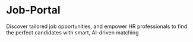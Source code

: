 # Job-Portal
Discover tailored job opportunities, and empower HR professionals to find the perfect candidates with smart, AI-driven matching
